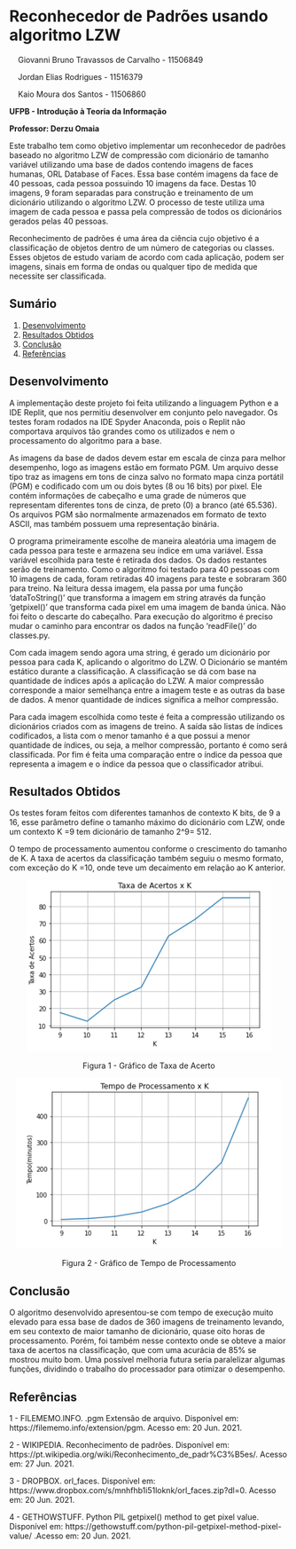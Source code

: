<h1>Reconhecedor de Padrões usando algoritmo LZW</h1> 
<p>&nbsp;&nbsp;&nbsp; Giovanni Bruno Travassos de Carvalho - 11506849</p>
<p>&nbsp;&nbsp;&nbsp; Jordan Elias Rodrigues - 11516379 </p>
<p>&nbsp;&nbsp;&nbsp; Kaio Moura dos Santos - 11506860 </p>
<p><b>UFPB - Introdução à Teoria da Informação</b></p>
<p><b>Professor: Derzu Omaia</b></p>
<p>Este trabalho tem como objetivo implementar um reconhecedor de padrões baseado no algoritmo LZW de compressão com dicionário de tamanho variável utilizando uma base de dados contendo imagens de faces humanas, ORL Database of Faces. Essa base contém imagens da face de 40 pessoas, cada pessoa possuindo 10 imagens da face. Destas 10 imagens, 9 foram separadas para construção e treinamento de um dicionário utilizando o algoritmo LZW. O processo de teste utiliza uma imagem de cada pessoa e passa pela compressão de todos os dicionários gerados pelas 40 pessoas.</p>
<p>Reconhecimento de padrões é uma área da ciência cujo objetivo é a classificação de objetos dentro de um número de categorias ou classes. Esses objetos de estudo variam de acordo com cada aplicação, podem ser imagens, sinais em forma de ondas ou qualquer tipo de medida que necessite ser classificada.</p>

<h2> Sumário </h2> 
<ol>
	<li><a href="https://github.com/GiovanniBru/PatternRecognitionLZW#desenvolvimento">Desenvolvimento</a></li>
	<li><a href="https://github.com/GiovanniBru/PatternRecognitionLZW#resultados-obtidos">Resultados Obtidos</a></li>
	<li><a href="https://github.com/GiovanniBru/PatternRecognitionLZW#conclus%C3%A3o">Conclusão</a></li>
	<li><a href="https://github.com/GiovanniBru/PatternRecognitionLZW#refer%C3%AAncias">Referências</a></li>
</ol>

<h2>Desenvolvimento</h2>
<p>A implementação deste projeto foi feita utilizando a linguagem Python e a IDE Replit, que nos permitiu desenvolver em conjunto pelo navegador. Os testes foram rodados na IDE Spyder Anaconda, pois o Replit não comportava arquivos tão grandes como os utilizados e nem o processamento do algoritmo para a base. </p>
<p>As imagens da base de dados devem estar em escala de cinza para melhor desempenho, logo as imagens estão em formato PGM. Um arquivo desse tipo traz as imagens em tons de cinza salvo no formato mapa cinza portátil (PGM) e codificado com um ou dois bytes (8 ou 16 bits) por pixel. Ele contém informações de cabeçalho e uma grade de números que representam diferentes tons de cinza, de preto (0) a branco (até 65.536). Os arquivos PGM são normalmente armazenados em formato de texto ASCII, mas também possuem uma representação binária.</p>
<p>O programa primeiramente escolhe de maneira aleatória uma imagem de cada pessoa para teste e armazena seu índice em uma variável. Essa variável escolhida para teste é retirada dos dados. Os dados restantes serão de treinamento. Como o algoritmo foi testado para 40 pessoas com 10 imagens de cada, foram retiradas 40 imagens para teste e sobraram 360 para treino. Na leitura dessa imagem, ela passa por uma função ‘dataToString()’ que transforma a imagem em string através da função ‘getpixel()’ que transforma cada pixel em uma imagem de banda única. Não foi feito o descarte do cabeçalho. Para execução do algoritmo é preciso mudar o caminho para encontrar os dados na função ‘readFile()’ do classes.py.
</p>
<p>Com cada imagem sendo agora uma string, é gerado um dicionário por pessoa para cada K, aplicando o algoritmo do LZW. O Dicionário se mantém estático durante a classificação.  A classificação se dá com base na quantidade de índices após a aplicação do LZW. A maior compressão corresponde a maior semelhança entre a imagem teste e as outras da base de dados. A menor quantidade de índices significa a melhor compressão.</p>
<p>Para cada imagem escolhida como teste é feita a compressão utilizando os dicionários criados com as imagens de treino. A saída são listas de índices codificados, a lista com o menor tamanho é a que possui a menor quantidade de índices, ou seja, a melhor compressão, portanto é como será classificada. Por fim é feita uma comparação entre o índice da pessoa que representa a imagem e o índice da pessoa que o classificador atribui. </p>

<h2>Resultados Obtidos</h2>
<p>Os testes foram feitos com diferentes tamanhos de contexto K bits, de 9 a 16, esse parâmetro define o tamanho máximo do dicionário com LZW, onde um contexto K =9 tem dicionário de tamanho 2^9= 512.</p>
<p>O tempo de processamento aumentou conforme o crescimento do tamanho de K. A taxa de acertos da classificação também seguiu o mesmo formato, com exceção do K =10, onde teve um decaimento em relação ao K anterior.</p>
<p align="center"><img src = "https://github.com/GiovanniBru/PatternRecognitionLZW/blob/main/images/taxaacerto.PNG"></p>
<p align="center">Figura 1 - Gráfico de Taxa de Acerto</p>
<p align="center"><img src = "https://github.com/GiovanniBru/PatternRecognitionLZW/blob/main/images/tempoprocessamento.PNG"></p>
<p align="center">Figura 2 - Gráfico de Tempo de Processamento</p>

<h2>Conclusão</h2>
<p>O algoritmo desenvolvido apresentou-se com tempo de execução muito elevado para essa base de dados de 360 imagens de treinamento levando, em seu contexto de maior tamanho de dicionário, quase oito horas de processamento. Porém, foi também nesse contexto onde se obteve a maior taxa de acertos na classificação, que com uma acurácia de 85% se mostrou muito bom. Uma possível melhoria futura seria paralelizar algumas funções, dividindo o trabalho do processador para otimizar o desempenho. </p>

<h2>Referências</h2>
<p>1 - FILEMEMO.INFO. .pgm Extensão de arquivo. Disponível em:  https://filememo.info/extension/pgm. Acesso em: 20 Jun. 2021.</p>
<p>2 - WIKIPEDIA. Reconhecimento de padrões. Disponível em: https://pt.wikipedia.org/wiki/Reconhecimento_de_padr%C3%B5es/. Acesso em: 27 Jun. 2021.</p>
<p>3 - DROPBOX. orl_faces. Disponível em: https://www.dropbox.com/s/mnhfhb1i51loknk/orl_faces.zip?dl=0. Acesso em: 20 Jun. 2021.</p>
<p>4 - GETHOWSTUFF. Python PIL getpixel() method to get pixel value. Disponível em: https://gethowstuff.com/python-pil-getpixel-method-pixel-value/ .Acesso em: 20 Jun. 2021.</p>
